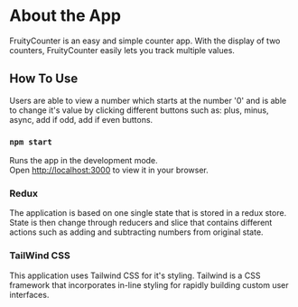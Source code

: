 # About the App
FruityCounter is an easy and simple counter app. With the display of two counters, FruityCounter easily lets you track multiple values.

## How To Use
Users are able to view a number which starts at the number '0' and is able to change it's value by clicking different buttons such as: plus, minus, async, add if odd, add if even buttons.

### `npm start`

Runs the app in the development mode.\
Open [http://localhost:3000](http://localhost:3000) to view it in your browser.

### Redux
The application is based on one single state that is stored in a redux store. State is then change through reducers and slice that contains different actions such as adding and subtracting numbers from original state.

### TailWind CSS
This application uses Tailwind CSS for it's styling. Tailwind is a CSS framework that incorporates in-line styling for rapidly building custom user interfaces.